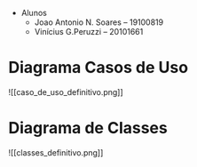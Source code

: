 - Alunos
	- Joao Antonio N. Soares – 19100819
	- Vinícius G.Peruzzi – 20101661
# Diagrama Casos de Uso
![[caso_de_uso_definitivo.png]]

# Diagrama de Classes 
![[classes_definitivo.png]]